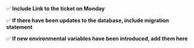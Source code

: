 ✅ **Include Link to the ticket on Monday**


✅ **If there have been updates to the database, include migration statement**


✅ **If new environmental variables have been introduced, add them here**

